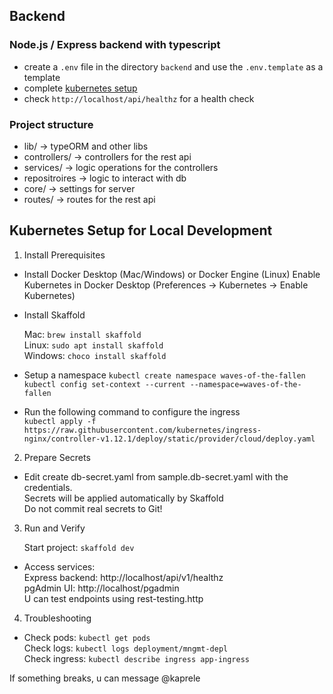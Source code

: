 ## Backend
### Node.js / Express backend with typescript
- create a `.env` file in the directory `backend` and use the `.env.template` as a template
- complete [kubernetes setup](#kubernetes-setup-for-local-development)
- check `http://localhost/api/healthz` for a health check

### Project structure
- lib/ -> typeORM and other libs
- controllers/ -> controllers for the rest api
- services/ -> logic operations for the controllers
- repositroires -> logic to interact with db
- core/ -> settings for server
- routes/ -> routes for the rest api


## Kubernetes Setup for Local Development

1. Install Prerequisites

- Install Docker Desktop (Mac/Windows) or Docker Engine (Linux)
  Enable Kubernetes in Docker Desktop (Preferences → Kubernetes → Enable Kubernetes)

- Install Skaffold

  Mac: `brew install skaffold`\
  Linux: `sudo apt install skaffold`\
  Windows: `choco install skaffold`

- Setup a namespace
  `kubectl create namespace waves-of-the-fallen`\
  `kubectl config set-context --current --namespace=waves-of-the-fallen`

- Run the following command to configure the ingress\
  `kubectl apply -f https://raw.githubusercontent.com/kubernetes/ingress-nginx/controller-v1.12.1/deploy/static/provider/cloud/deploy.yaml`

2. Prepare Secrets

- Edit create db-secret.yaml from sample.db-secret.yaml with the credentials.\
Secrets will be applied automatically by Skaffold\
Do not commit real secrets to Git!

3. Run and Verify

   Start project: `skaffold dev`

- Access services:\
Express backend: http://localhost/api/v1/healthz \
pgAdmin UI: http://localhost/pgadmin \
U can test endpoints using rest-testing.http

4. Troubleshooting

- Check pods: `kubectl get pods`\
Check logs: `kubectl logs deployment/mngmt-depl`\
Check ingress: `kubectl describe ingress app-ingress`

If something breaks, u can message @kaprele
